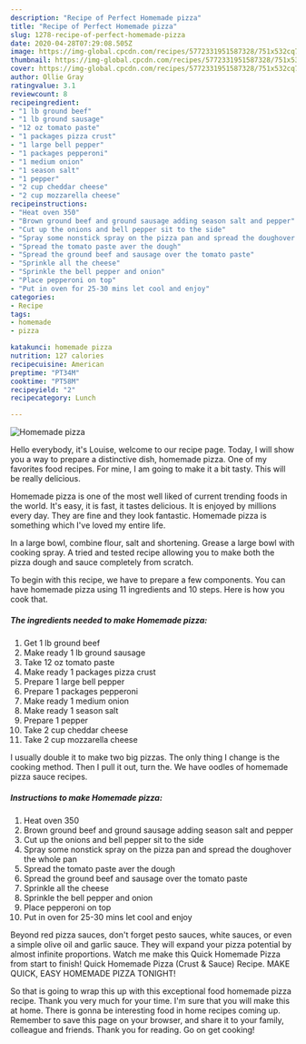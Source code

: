 ```yaml
---
description: "Recipe of Perfect Homemade pizza"
title: "Recipe of Perfect Homemade pizza"
slug: 1278-recipe-of-perfect-homemade-pizza
date: 2020-04-28T07:29:08.505Z
image: https://img-global.cpcdn.com/recipes/5772331951587328/751x532cq70/homemade-pizza-recipe-main-photo.jpg
thumbnail: https://img-global.cpcdn.com/recipes/5772331951587328/751x532cq70/homemade-pizza-recipe-main-photo.jpg
cover: https://img-global.cpcdn.com/recipes/5772331951587328/751x532cq70/homemade-pizza-recipe-main-photo.jpg
author: Ollie Gray
ratingvalue: 3.1
reviewcount: 8
recipeingredient:
- "1 lb ground beef"
- "1 lb ground sausage"
- "12 oz tomato paste"
- "1 packages pizza crust"
- "1 large bell pepper"
- "1 packages pepperoni"
- "1 medium onion"
- "1 season salt"
- "1 pepper"
- "2 cup cheddar cheese"
- "2 cup mozzarella cheese"
recipeinstructions:
- "Heat oven 350"
- "Brown ground beef and ground sausage adding season salt and pepper"
- "Cut up the onions and bell pepper sit to the side"
- "Spray some nonstick spray on the pizza pan and spread the doughover the whole pan"
- "Spread the tomato paste aver the dough"
- "Spread the ground beef and sausage over the tomato paste"
- "Sprinkle all the cheese"
- "Sprinkle the bell pepper and onion"
- "Place pepperoni on top"
- "Put in oven for 25-30 mins let cool and enjoy"
categories:
- Recipe
tags:
- homemade
- pizza

katakunci: homemade pizza 
nutrition: 127 calories
recipecuisine: American
preptime: "PT34M"
cooktime: "PT58M"
recipeyield: "2"
recipecategory: Lunch

---
```



![Homemade pizza](https://img-global.cpcdn.com/recipes/5772331951587328/751x532cq70/homemade-pizza-recipe-main-photo.jpg)

Hello everybody, it's Louise, welcome to our recipe page. Today, I will show you a way to prepare a distinctive dish, homemade pizza. One of my favorites food recipes. For mine, I am going to make it a bit tasty. This will be really delicious.

Homemade pizza is one of the most well liked of current trending foods in the world. It's easy, it is fast, it tastes delicious. It is enjoyed by millions every day. They are fine and they look fantastic. Homemade pizza is something which I've loved my entire life.

In a large bowl, combine flour, salt and shortening. Grease a large bowl with cooking spray. A tried and tested recipe allowing you to make both the pizza dough and sauce completely from scratch.


To begin with this recipe, we have to prepare a few components. You can have homemade pizza using 11 ingredients and 10 steps. Here is how you cook that.

<!--inarticleads1-->

##### The ingredients needed to make Homemade pizza:

1. Get 1 lb ground beef
1. Make ready 1 lb ground sausage
1. Take 12 oz tomato paste
1. Make ready 1 packages pizza crust
1. Prepare 1 large bell pepper
1. Prepare 1 packages pepperoni
1. Make ready 1 medium onion
1. Make ready 1 season salt
1. Prepare 1 pepper
1. Take 2 cup cheddar cheese
1. Take 2 cup mozzarella cheese


I usually double it to make two big pizzas. The only thing I change is the cooking method. Then I pull it out, turn the. We have oodles of homemade pizza sauce recipes. 

<!--inarticleads2-->

##### Instructions to make Homemade pizza:

1. Heat oven 350
1. Brown ground beef and ground sausage adding season salt and pepper
1. Cut up the onions and bell pepper sit to the side
1. Spray some nonstick spray on the pizza pan and spread the doughover the whole pan
1. Spread the tomato paste aver the dough
1. Spread the ground beef and sausage over the tomato paste
1. Sprinkle all the cheese
1. Sprinkle the bell pepper and onion
1. Place pepperoni on top
1. Put in oven for 25-30 mins let cool and enjoy


Beyond red pizza sauces, don&#39;t forget pesto sauces, white sauces, or even a simple olive oil and garlic sauce. They will expand your pizza potential by almost infinite proportions. Watch me make this Quick Homemade Pizza from start to finish! Quick Homemade Pizza (Crust &amp; Sauce) Recipe. MAKE QUICK, EASY HOMEMADE PIZZA TONIGHT! 

So that is going to wrap this up with this exceptional food homemade pizza recipe. Thank you very much for your time. I'm sure that you will make this at home. There is gonna be interesting food in home recipes coming up. Remember to save this page on your browser, and share it to your family, colleague and friends. Thank you for reading. Go on get cooking!
